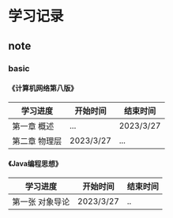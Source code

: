 # 学习记录

## note

### basic

#### 《计算机网络第八版》

| **学习进度** | **开始时间**  | **结束时间**  |
| -------- | --------- | --------- |
| 第一章 概述   | ...       | 2023/3/27 |
| 第二章 物理层  | 2023/3/27 | ...       |

#### 《Java编程思想》

| 学习进度     | 开始时间      | 结束时间 |
| -------- | --------- | ---- |
| 第一张 对象导论 | 2023/3/27 | ..   |